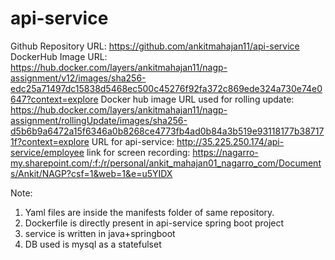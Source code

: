 # api-service
Github Repository URL: https://github.com/ankitmahajan11/api-service
DockerHub Image URL: https://hub.docker.com/layers/ankitmahajan11/nagp-assignment/v12/images/sha256-edc25a71497dc15838d5468ec500c45276f92fa372c869ede324a730e74e0647?context=explore
Docker hub image URL used for rolling update: https://hub.docker.com/layers/ankitmahajan11/nagp-assignment/rollingUpdate/images/sha256-d5b6b9a6472a15f6346a0b8268ce4773fb4ad0b84a3b519e93118177b387171f?context=explore
URL for api-service: http://35.225.250.174/api-service/employee
link for screen recording: https://nagarro-my.sharepoint.com/:f:/r/personal/ankit_mahajan01_nagarro_com/Documents/Ankit/NAGP?csf=1&web=1&e=u5YIDX

Note: 
1) Yaml files are inside the manifests folder of same repository.
2) Dockerfile is directly present in api-service spring boot project
3) service is written in java+springboot
4) DB used is mysql as a statefulset

